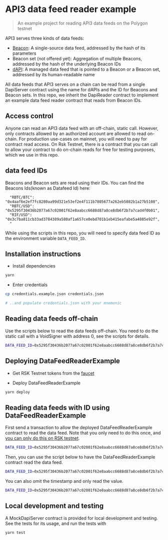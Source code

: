 # API3 data feed reader example

> An example project for reading API3 data feeds on the Polygon testnet

API3 serves three kinds of data feeds:

- [Beacon](https://medium.com/api3/beacons-building-blocks-for-web3-data-connectivity-df6ad3eb5763): A single-source
  data feed, addressed by the hash of its parameters
- Beacon set (not offered yet): Aggregation of multiple Beacons, addressed by the hash of the underlying Beacon IDs
- [dAPI](https://medium.com/api3/dapis-apis-for-dapps-53b83f8d2493): A managed data feed that is pointed to a Beacon or
  a Beacon set, addressed by its human-readable name

All data feeds that API3 serves on a chain can be read from a single DapiServer contract using the name for dAPIs and
the ID for Beacons and Beacon sets. In this repo, we inherit the DapiReader contract to implement an example data feed
reader contract that reads from Beacon IDs.

## Access control

Anyone can read an API3 data feed with an off-chain, static call. However, only contracts allowed by an authorized
account are allowed to read on-chain. For production use-cases on mainnet, you will need to pay for contract read
access. On Rsk Testnet, there is a contract that you can call to allow your contract to do on-chain reads for free for
testing purposes, which we use in this repo.

## data feed IDs

Beacons and Beacon sets are read using their IDs. You can find the Beacons Ids(known as Datafeed Id) here:

```
  "RBTC/BTC": "0x4aaf6e2ef7fc8280aa99d321e53ef2e4f111b7805677a262eb5882b1a27b5108",
  "RBTC/USD": "0x5295f30436b2077a67c02001f62e8aabcc6688d87a8ce8db6f2b7a7cad4f0b01",
  "RIF/USD": "0x3c7ba811cb33ad3784389a580af1a657ce0ebd701b1eb415eafabe5a4885e92f",
  "
```

While using the scripts in this repo, you will need to specify data feed ID as the environment variable `DATA_FEED_ID`.

## Installation instructions

- Install dependencies

```sh
yarn
```

- Enter credentials

```sh
cp credentials.example.json credentials.json

# ..and populate credentials.json with your mnemonic
```

## Reading data feeds off-chain

Use the scripts below to read the data feeds off-chain. You need to do the static call with a VoidSigner with address 0,
see the scripts for details.

```sh
DATA_FEED_ID=0x5295f30436b2077a67c02001f62e8aabcc6688d87a8ce8db6f2b7a7cad4f0b01 yarn run:off-chain-read-with-id
```

## Deploying DataFeedReaderExample

- Get RSK Testnet tokens from the [faucet](https://faucet.rsk.co/)

- Deploy DataFeedReaderExample

```sh
yarn deploy
```

## Reading data feeds with ID using DataFeedReaderExample

First send a transaction to allow the deployed DataFeedReaderExample contract to read the data feed. Note that you only
need to do this once, and [you can only do this on RSK testnet](#access-control).

```sh
DATA_FEED_ID=0x5295f30436b2077a67c02001f62e8aabcc6688d87a8ce8db6f2b7a7cad4f0b01 yarn run:allow-to-read-with-id
```

Then, you can use the script below to have the DataFeedReaderExample contract read the data feed.

```sh
DATA_FEED_ID=0x5295f30436b2077a67c02001f62e8aabcc6688d87a8ce8db6f2b7a7cad4f0b01 yarn run:read-with-id
```

You can also omit the timestamp and only read the value.

```sh
DATA_FEED_ID=0x5295f30436b2077a67c02001f62e8aabcc6688d87a8ce8db6f2b7a7cad4f0b01 yarn run:read-value-with-id
```

## Local development and testing

A MockDapiServer contract is provided for local development and testing. See the tests for its usage, and run the tests
with

```sh
yarn test
```
